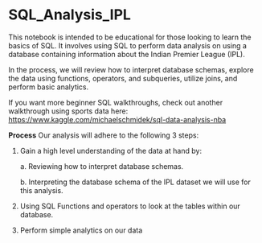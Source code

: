 # SQL_Analysis_IPL
This notebook is intended to be educational for those looking to learn the basics of SQL. It involves using SQL to perform data analysis on using a database containing information about the Indian Premier League (IPL).

In the process, we will review how to interpret database schemas, explore the data using functions, operators, and subqueries, utilize joins, and perform basic analytics.

If you want more beginner SQL walkthroughs, check out another walkthrough using sports data here: https://www.kaggle.com/michaelschmidek/sql-data-analysis-nba

**Process**
Our analysis will adhere to the following 3 steps:

1. Gain a high level understanding of the data at hand by: 

     a. Reviewing how to interpret database schemas.  
  
     b. Interpreting the database schema of the IPL dataset we will use for this analysis.

2. Using SQL Functions and operators to look at the tables within our database.

3. Perform simple analytics on our data
